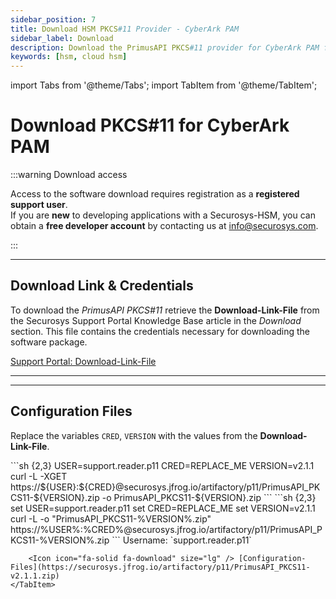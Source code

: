 ```yaml
---
sidebar_position: 7
title: Download HSM PKCS#11 Provider - CyberArk PAM
sidebar_label: Download
description: Download the PrimusAPI PKCS#11 provider for CyberArk PAM from the Securosys Support Portal. Access requires registration, and a free developer account is available for new users.
keywords: [hsm, cloud hsm]
---
```


import Tabs from '@theme/Tabs';
import TabItem from '@theme/TabItem';

# Download PKCS#11 for CyberArk PAM

:::warning Download access

Access to the software download requires registration as a
**registered support user**. <br /> If you are **new** to developing
applications with a Securosys-HSM, you can obtain a **free developer
account** by contacting us at info@securosys.com.

:::

---

## Download Link & Credentials

To download the _PrimusAPI PKCS#11_ retrieve the
**Download-Link-File** from the Securosys Support Portal Knowledge
Base article in the _Download_ section. This file contains the
credentials necessary for downloading the software package.


<Icon icon="fa-solid fa-download" size="lg" /> [Support Portal: Download-Link-File][download-p11-provider]

---
---


## Configuration Files

Replace the variables `CRED`, `VERSION` with the values from the **Download-Link-File**.

<Tabs groupId="os">
    <TabItem value="all" label="Unix" default>
        ```sh {2,3}
        USER=support.reader.p11
        CRED=REPLACE_ME
        VERSION=v2.1.1
        curl -L -XGET https://${USER}:${CRED}@securosys.jfrog.io/artifactory/p11/PrimusAPI_PKCS11-${VERSION}.zip -o PrimusAPI_PKCS11-${VERSION}.zip
        ```
    </TabItem>
    <TabItem value="win" label="Windows" default>
    ```sh {2,3}
    set USER=support.reader.p11
    set CRED=REPLACE_ME
    set VERSION=v2.1.1
    curl -L -o "PrimusAPI_PKCS11-%VERSION%.zip" https://%USER%:%CRED%@securosys.jfrog.io/artifactory/p11/PrimusAPI_PKCS11-%VERSION%.zip
    ```
    </TabItem>
    <TabItem value="browser" label="Browser" default>
        Username: `support.reader.p11`

        <Icon icon="fa-solid fa-download" size="lg" /> [Configuration-Files](https://securosys.jfrog.io/artifactory/p11/PrimusAPI_PKCS11-v2.1.1.zip)
    </TabItem>
</Tabs>

[download-p11-provider]: https://support.securosys.com/external/knowledge-base/article/115

